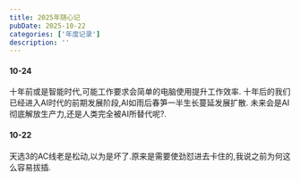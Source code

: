 ```yaml
---
title: 2025年随心记
pubDate: 2025-10-22
categories: ['年度记录']
description: ''
---
```


#### 10-24

十年前或是智能时代,可能工作要求会简单的电脑使用提升工作效率.
十年后的我们已经进入AI时代的前期发展阶段,AI如雨后春笋一半生长蔓延发展扩散.
未来会是AI彻底解放生产力,还是人类完全被AI所替代呢?.

#### 10-22

天选3的AC线老是松动,以为是坏了.原来是需要使劲怼进去卡住的,我说之前为何这么容易拔插.
